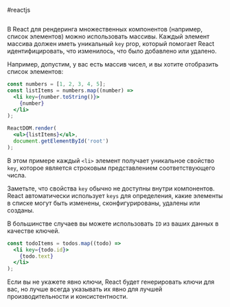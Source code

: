 #reactjs 
```table-of-contents
```
В React для рендеринга множественных компонентов (например, список элементов) можно использовать массивы. Каждый элемент массива должен иметь уникальный `key` prop, который помогает React идентифицировать, что изменилось, что было добавлено или удалено.

Например, допустим, у вас есть массив чисел, и вы хотите отобразить список элементов:

```jsx
const numbers = [1, 2, 3, 4, 5];
const listItems = numbers.map((number) =>
  <li key={number.toString()}>
    {number}
  </li>
);

ReactDOM.render(
  <ul>{listItems}</ul>,
  document.getElementById('root')
);
```

В этом примере каждый `<li>` элемент получает уникальное свойство `key`, которое является строковым представлением соответствующего числа.

Заметьте, что свойства `key` обычно не доступны внутри компонентов. React автоматически использует `keys` для определения, какие элементы в списке могут быть изменены, сконфигурированы, удалены или созданы.

В большинстве случаев вы можете использовать `ID` из ваших данных в качестве ключей. 

```jsx
const todoItems = todos.map((todo) =>
  <li key={todo.id}>
    {todo.text}
  </li>
);
```

Если вы не укажете явно ключи, React будет генерировать ключи для вас, но лучше всегда указывать их явно для лучшей производительности и консистентности.
